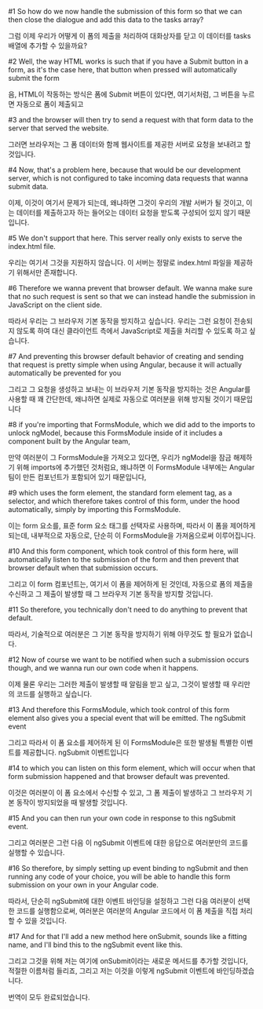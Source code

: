 #1
So how do we now handle
the submission of this form
so that we can then close the dialogue
and add this data to the tasks array?

그럼 이제 우리가 어떻게
이 폼의 제출을 처리하여
대화상자를 닫고
이 데이터를 tasks 배열에 추가할 수 있을까요?

#2
Well, the way HTML works
is such that if you have a Submit button in a form,
as it's the case here,
that button when pressed will automatically submit the form

음, HTML이 작동하는 방식은
폼에 Submit 버튼이 있다면,
여기서처럼,
그 버튼을 누르면 자동으로 폼이 제출되고

#3
and the browser will then try to send a request
with that form data to the server that served the website.

그러면 브라우저는
그 폼 데이터와 함께 웹사이트를 제공한 서버로
요청을 보내려고 할 것입니다.

#4
Now, that's a problem here,
because that would be our development server,
which is not configured to take incoming data requests
that wanna submit data.

이제, 이것이 여기서 문제가 되는데,
왜냐하면 그것이 우리의 개발 서버가 될 것이고,
이는 데이터를 제출하고자 하는
들어오는 데이터 요청을 받도록 구성되어 있지 않기 때문입니다.

#5
We don't support that here.
This server really only exists
to serve the index.html file.

우리는 여기서 그것을 지원하지 않습니다.
이 서버는 정말로
index.html 파일을 제공하기 위해서만 존재합니다.

#6
Therefore we wanna prevent that browser default.
We wanna make sure that no such request is sent
so that we can instead handle the submission
in JavaScript on the client side.

따라서 우리는 그 브라우저 기본 동작을 방지하고 싶습니다.
우리는 그런 요청이 전송되지 않도록 하여
대신 클라이언트 측에서 JavaScript로
제출을 처리할 수 있도록 하고 싶습니다.

#7
And preventing this browser default behavior
of creating and sending that request
is pretty simple when using Angular,
because it will actually automatically
be prevented for you

그리고 그 요청을 생성하고 보내는
이 브라우저 기본 동작을 방지하는 것은
Angular를 사용할 때 꽤 간단한데,
왜냐하면 실제로 자동으로
여러분을 위해 방지될 것이기 때문입니다

#8
if you're importing that FormsModule,
which we did add to the imports to unlock ngModel,
because this FormsModule inside of it
includes a component built by the Angular team,

만약 여러분이 그 FormsModule을 가져오고 있다면,
우리가 ngModel을 잠금 해제하기 위해 imports에 추가했던 것처럼요,
왜냐하면 이 FormsModule 내부에는
Angular 팀이 만든 컴포넌트가 포함되어 있기 때문입니다,

#9
which uses the form element,
the standard form element tag, as a selector,
and which therefore takes control of this form,
under the hood automatically,
simply by importing this FormsModule.

이는 form 요소를,
표준 form 요소 태그를 선택자로 사용하며,
따라서 이 폼을 제어하게 되는데,
내부적으로 자동으로,
단순히 이 FormsModule을 가져옴으로써 이루어집니다.

#10
And this form component,
which took control of this form here,
will automatically listen to the submission of the form
and then prevent that browser default
when that submission occurs.

그리고 이 form 컴포넌트는,
여기서 이 폼을 제어하게 된 것인데,
자동으로 폼의 제출을 수신하고
그 제출이 발생할 때
그 브라우저 기본 동작을 방지할 것입니다.

#11
So therefore, you technically don't need to do anything
to prevent that default.

따라서, 기술적으로 여러분은 그 기본 동작을
방지하기 위해 아무것도 할 필요가 없습니다.

#12
Now of course we want to be notified
when such a submission occurs though,
and we wanna run our own code when it happens.

이제 물론 우리는 그러한 제출이 발생할 때
알림을 받고 싶고,
그것이 발생할 때 우리만의 코드를 실행하고 싶습니다.

#13
And therefore this FormsModule,
which took control of this form element
also gives you a special event that will be emitted.
The ngSubmit event

그리고 따라서 이 폼 요소를 제어하게 된
이 FormsModule은
또한 발생될 특별한 이벤트를 제공합니다.
ngSubmit 이벤트입니다

#14
to which you can listen on this form element,
which will occur when that form submission happened
and that browser default was prevented.

이것은 여러분이 이 폼 요소에서 수신할 수 있고,
그 폼 제출이 발생하고
그 브라우저 기본 동작이 방지되었을 때 발생할 것입니다.

#15
And you can then run your own code in response
to this ngSubmit event.

그리고 여러분은 그런 다음 이 ngSubmit 이벤트에
대한 응답으로 여러분만의 코드를 실행할 수 있습니다.

#16
So therefore, by simply
setting up event binding to ngSubmit
and then running any code of your choice,
you will be able to handle this form submission on your own
in your Angular code.

따라서, 단순히
ngSubmit에 대한 이벤트 바인딩을 설정하고
그런 다음 여러분이 선택한 코드를 실행함으로써,
여러분은 여러분의 Angular 코드에서
이 폼 제출을 직접 처리할 수 있을 것입니다.

#17
And for that I'll add
a new method here onSubmit, sounds like a fitting name,
and I'll bind this to the ngSubmit event like this.

그리고 그것을 위해 저는
여기에 onSubmit이라는 새로운 메서드를 추가할 것입니다, 적절한 이름처럼 들리죠,
그리고 저는 이것을 이렇게 ngSubmit 이벤트에 바인딩하겠습니다.

번역이 모두 완료되었습니다.
